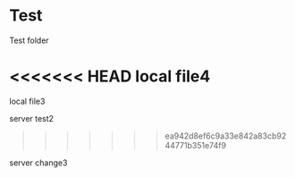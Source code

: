 # Test
Test folder

<<<<<<< HEAD
local file4
=======
local file3

server test2
>>>>>>> ea942d8ef6c9a33e842a83cb9244771b351e74f9



server change3

